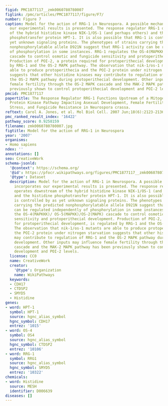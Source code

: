 ```yaml
---
figid: PMC1877117__zmk0060780780007
figlink: /pmc/articles/PMC1877117/figure/F7/
number: Figure 7
caption: Model for the action of RRG-1 in Neurospora. A possible mechanism that incorporates
  our experimental results is presented. The response regulator RRG-1 operates downstream
  of the hybrid histidine kinase NIK-1/OS-1 (and perhaps others) and the histidine
  phosphotransfer protein HPT-1. It is also possible that RRG-1 is controlled by as
  yet unknown signaling proteins. The phenotypes of strains carrying the predicted
  nonphosphorylatable allele D921N suggest that RRG-1 activity can be regulated independently
  of phosphorylation in some instances. RRG-1 regulates the OS-4(MAPKKK)/ OS-5(MAPKK)/OS-2(MAPK)
  cascade to control osmotic and fungicide sensitivity and protoperithecial development.
  Production of POI-2, a protein required for protoperithecial development, is regulated
  by RRG-1 and the OS-2 MAPK pathway. The observation that nik-1/os-1 mutants are
  able to produce protoperithecia and the POI-2 protein under nitrogen starvation
  suggests that other histidine kinases may contribute to regulation of RRG-1 and
  the OS-2 MAPK pathway during protoperithecial development. Other inputs may influence
  female fertility through the OS-2 MAPK cascade and the MAK-2 MAPK pathway has been
  previously shown to control protoperithecial development and POI-2 levels.
pmcid: PMC1877117
papertitle: The Response Regulator RRG-1 Functions Upstream of a Mitogen-activated
  Protein Kinase Pathway Impacting Asexual Development, Female Fertility, Osmotic
  Stress, and Fungicide Resistance in Neurospora crassa.
reftext: Carol A. Jones, et al. Mol Biol Cell. 2007 Jun;18(6):2123-2136.
pmc_ranked_result_index: '16422'
pathway_score: 0.9258159
filename: zmk0060780780007.jpg
figtitle: Model for the action of RRG-1 in Neurospora
year: '2007'
organisms:
- Homo sapiens
ndex: ''
annotations: []
seo: CreativeWork
schema-jsonld:
  '@context': https://schema.org/
  '@id': https://pfocr.wikipathways.org/figures/PMC1877117__zmk0060780780007.html
  '@type': Dataset
  description: Model for the action of RRG-1 in Neurospora. A possible mechanism that
    incorporates our experimental results is presented. The response regulator RRG-1
    operates downstream of the hybrid histidine kinase NIK-1/OS-1 (and perhaps others)
    and the histidine phosphotransfer protein HPT-1. It is also possible that RRG-1
    is controlled by as yet unknown signaling proteins. The phenotypes of strains
    carrying the predicted nonphosphorylatable allele D921N suggest that RRG-1 activity
    can be regulated independently of phosphorylation in some instances. RRG-1 regulates
    the OS-4(MAPKKK)/ OS-5(MAPKK)/OS-2(MAPK) cascade to control osmotic and fungicide
    sensitivity and protoperithecial development. Production of POI-2, a protein required
    for protoperithecial development, is regulated by RRG-1 and the OS-2 MAPK pathway.
    The observation that nik-1/os-1 mutants are able to produce protoperithecia and
    the POI-2 protein under nitrogen starvation suggests that other histidine kinases
    may contribute to regulation of RRG-1 and the OS-2 MAPK pathway during protoperithecial
    development. Other inputs may influence female fertility through the OS-2 MAPK
    cascade and the MAK-2 MAPK pathway has been previously shown to control protoperithecial
    development and POI-2 levels.
  license: CC0
  name: CreativeWork
  creator:
    '@type': Organization
    name: WikiPathways
  keywords:
  - CDH17
  - CTDSP2
  - SMYD5
  - Histidine
genes:
- word: HPT-1
  symbol: HPT-1
  source: hgnc_alias_symbol
  hgnc_symbol: CDH17
  entrez: '1015'
- word: OS-4
  symbol: OS4
  source: hgnc_alias_symbol
  hgnc_symbol: CTDSP2
  entrez: '10106'
- word: RRG-1
  symbol: RRG1
  source: hgnc_alias_symbol
  hgnc_symbol: SMYD5
  entrez: '10322'
chemicals:
- word: Histidine
  source: MESH
  identifier: D006639
diseases: []
---
```

